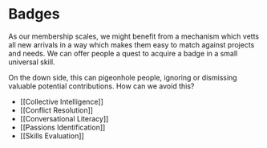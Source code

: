 # Badges
As our membership scales, we might benefit from a mechanism which vetts all new arrivals in a way which makes them easy to match against projects and needs. We can offer people a quest to acquire a badge in a small universal skill.

On the down side, this can pigeonhole people, ignoring or dismissing valuable potential contributions. How can we avoid this?

- [[Collective Intelligence]]  
- [[Conflict Resolution]]  
- [[Conversational Literacy]]  
- [[Passions Identification]]  
- [[Skills Evaluation]]  